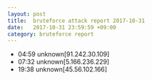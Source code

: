 ```yaml
---
layout: post
title:  bruteforce attack report 2017-10-31
date:   2017-10-31 23:59:59 +09:00
category: bruteforce report
---
```


* 04:59 unknown[91.242.30.109]
* 07:32 unknown[5.166.236.229]
* 19:38 unknown[45.56.102.166]
